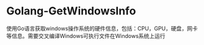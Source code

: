 # Golang-GetWindowsInfo
使用Go语言获取windows操作系统的硬件信息，包括：CPU，GPU，硬盘，网卡等信息。需要交叉编译Windows可执行文件在Windows系统上运行
